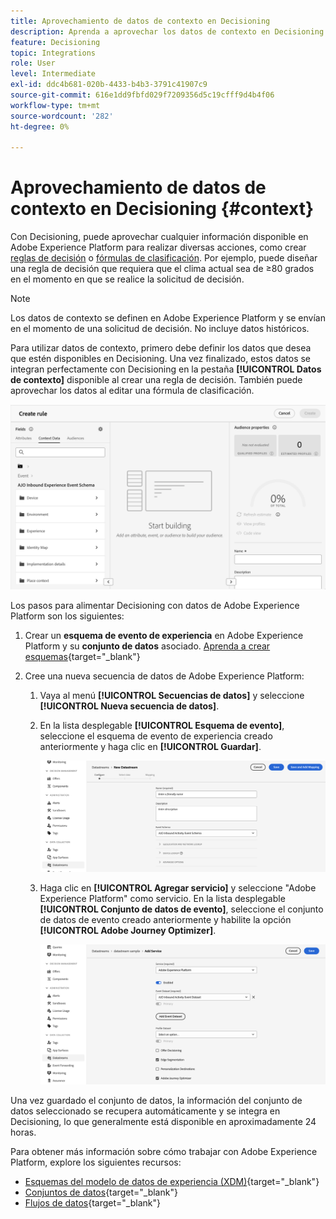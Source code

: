 ```yaml
---
title: Aprovechamiento de datos de contexto en Decisioning
description: Aprenda a aprovechar los datos de contexto en Decisioning
feature: Decisioning
topic: Integrations
role: User
level: Intermediate
exl-id: ddc4b681-020b-4433-b4b3-3791c41907c9
source-git-commit: 616e1dd9fbfd029f7209356d5c19cfff9d4b4f06
workflow-type: tm+mt
source-wordcount: '282'
ht-degree: 0%

---
```


# Aprovechamiento de datos de contexto en Decisioning {#context}

Con Decisioning, puede aprovechar cualquier información disponible en Adobe Experience Platform para realizar diversas acciones, como crear [reglas de decisión](rules.md) o [fórmulas de clasificación](ranking.md). Por ejemplo, puede diseñar una regla de decisión que requiera que el clima actual sea de ≥80 grados en el momento en que se realice la solicitud de decisión.

>[!NOTE]
>
>Los datos de contexto se definen en Adobe Experience Platform y se envían en el momento de una solicitud de decisión. No incluye datos históricos.

Para utilizar datos de contexto, primero debe definir los datos que desea que estén disponibles en Decisioning. Una vez finalizado, estos datos se integran perfectamente con Decisioning en la pestaña **[!UICONTROL Datos de contexto]** disponible al crear una regla de decisión. También puede aprovechar los datos al editar una fórmula de clasificación.

![](assets/decision-rules-context.png)

Los pasos para alimentar Decisioning con datos de Adobe Experience Platform son los siguientes:

1. Crear un **esquema de evento de experiencia** en Adobe Experience Platform y su **conjunto de datos** asociado. [Aprenda a crear esquemas](https://experienceleague.adobe.com/en/docs/experience-platform/xdm/ui/resources/schemas){target="_blank"}

1. Cree una nueva secuencia de datos de Adobe Experience Platform:

   1. Vaya al menú **[!UICONTROL Secuencias de datos]** y seleccione **[!UICONTROL Nueva secuencia de datos]**.

   1. En la lista desplegable **[!UICONTROL Esquema de evento]**, seleccione el esquema de evento de experiencia creado anteriormente y haga clic en **[!UICONTROL Guardar]**.

      ![](assets/decision-rule-context-datastream.png)

   1. Haga clic en **[!UICONTROL Agregar servicio]** y seleccione &quot;Adobe Experience Platform&quot; como servicio. En la lista desplegable **[!UICONTROL Conjunto de datos de evento]**, seleccione el conjunto de datos de evento creado anteriormente y habilite la opción **[!UICONTROL Adobe Journey Optimizer]**.

      ![](assets/decision-rules-context-datastream-service.png)

Una vez guardado el conjunto de datos, la información del conjunto de datos seleccionado se recupera automáticamente y se integra en Decisioning, lo que generalmente está disponible en aproximadamente 24 horas.

Para obtener más información sobre cómo trabajar con Adobe Experience Platform, explore los siguientes recursos:

* [Esquemas del modelo de datos de experiencia (XDM)](https://experienceleague.adobe.com/en/docs/experience-platform/xdm/schema/composition){target="_blank"}
* [Conjuntos de datos](https://experienceleague.adobe.com/en/docs/experience-platform/catalog/datasets/overview){target="_blank"}
* [Flujos de datos](https://experienceleague.adobe.com/en/docs/experience-platform/datastreams/overview){target="_blank"}
